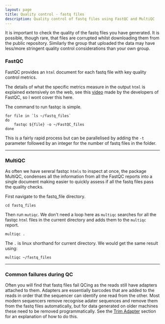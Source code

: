 ```yaml
---
layout: page
title: Quality control - fastq files
description: Quality control of fastq files using FastQC and MultiQC
---
```


It is important to check the quality of the fastq files you have generated. It is possible, though
rare, that files are corrupted whilst downloading them from the public repository. Similarly the
group that uploaded the data may have less/more stringent quality control considerations than your 
own group. 

### FastQC

FastQC provides an `html` document for each fastq file with key quality control metrics.

The details of what the specific metrics measure in the output `html` is explained extensively on 
the web, see this [video](https://www.youtube.com/watch?v=bz93ReOv87Y) made by the developers of
FastQC, so I wont cover this here.

The command to run fastqc is simple.

    for file in `ls ~/fastq_files`
    do
        fastqc ${file} -o ~/FastQC_files 
    done

This is a fairly rapid process but can be parallelised by adding the `-t` parameter followed by an
integer for the number of fastq files in the folder.

***

### MultiQC

As often we have sereral fastqc `htmls` to inspect at once, the package MultiQC, condenses all the
information from all the FastQC reports into a single document making easier to quickly assess if 
all the fastq files pass the quality checks. 

First navigate to the fastq_file directory.

    cd fastq_files

Then run `mutiqc`. We don't need a loop here as `multiqc` searches for all the fastqc `html` files 
in the current directory and adds them to the `multiqc` report.

    multiqc .

The `.` is linux shorthand for current directory. We would get the same result using:

    multiqc ~/fastq_files

***

### Common failures during QC

Often you will find that fastq files fail QCing as the reads still have adapters attached to them. Adapters
are essentially barcodes that are added to the reads in order that the sequencer can identify one read from 
the other. Most modern sequencers remove recognise adater sequences and remove them from the fastq files 
automatically, but for data generated on older machines these need to be removed programmatically. See the
[Trim Adapter](pages/trim_adapter.html) section for an explanation of how to do this.   
